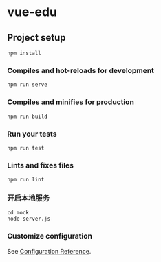 # vue-edu

## Project setup
```
npm install
```

### Compiles and hot-reloads for development
```
npm run serve
```

### Compiles and minifies for production
```
npm run build
```

### Run your tests
```
npm run test
```

### Lints and fixes files
```
npm run lint
```

### 开启本地服务
```
cd mock
node server.js
```

### Customize configuration
See [Configuration Reference](https://cli.vuejs.org/config/).
